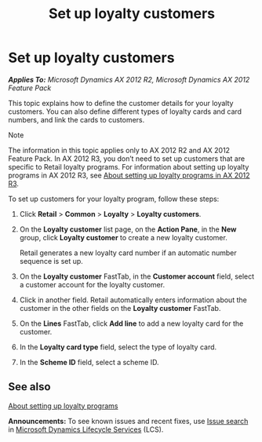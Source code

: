 ﻿---
title: Set up loyalty customers
TOCTitle: Set up loyalty customers
ms:assetid: 01f15034-fc3a-4dd1-89cd-81cfee2cba4e
ms:mtpsurl: https://technet.microsoft.com/en-us/library/Hh580557(v=AX.60)
ms:contentKeyID: 39519033
ms.date: 04/25/2014
mtps_version: v=AX.60
---

# Set up loyalty customers 


_**Applies To:** Microsoft Dynamics AX 2012 R2, Microsoft Dynamics AX 2012 Feature Pack_

This topic explains how to define the customer details for your loyalty customers. You can also define different types of loyalty cards and card numbers, and link the cards to customers.


> [!NOTE]
> <P>The information in this topic applies only to AX 2012 R2 and AX 2012 Feature Pack. In AX 2012 R3, you don’t need to set up customers that are specific to Retail loyalty programs. For information about setting up loyalty programs in AX 2012 R3, see <A href="about-setting-up-loyalty-programs-in-ax-2012-r3.md">About setting up loyalty programs in AX 2012 R3</A>.</P>



To set up customers for your loyalty program, follow these steps:

1.  Click **Retail** \> **Common** \> **Loyalty** \> **Loyalty customers**.

2.  On the **Loyalty customer** list page, on the **Action Pane**, in the **New** group, click **Loyalty customer** to create a new loyalty customer.
    
    Retail generates a new loyalty card number if an automatic number sequence is set up.

3.  On the **Loyalty customer** FastTab, in the **Customer account** field, select a customer account for the loyalty customer.

4.  Click in another field. Retail automatically enters information about the customer in the other fields on the **Loyalty customer** FastTab.

5.  On the **Lines** FastTab, click **Add line** to add a new loyalty card for the customer.

6.  In the **Loyalty card type** field, select the type of loyalty card.

7.  In the **Scheme ID** field, select a scheme ID.

## See also

[About setting up loyalty programs](about-setting-up-loyalty-programs.md)

  
**Announcements:** To see known issues and recent fixes, use [Issue search](http://go.microsoft.com/fwlink/?linkid=389258) in [Microsoft Dynamics Lifecycle Services](http://go.microsoft.com/fwlink/?linkid=306505) (LCS).

